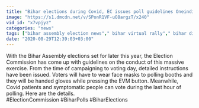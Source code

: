 ```yaml
---
title: "Bihar elections during Covid, EC issues poll guidelines Oneindia News"
image: "https://s1.dmcdn.net/v/SPonR1VF-uO8argzT/x240"
vid_id: "x7vpjyz"
categories: "news"
tags: ["bihar assembly election news"," bihar virtual rally"," bihar digital campaign"]
date: "2020-08-29T12:39:03+03:00"
---
```

With the Bihar Assembly elections set for later this year, the Election Commission has come up with guidelines on the conduct of this massive exercise. From the time of campaigning to voting day, detailed instructions have been issued. Voters will have to wear face masks to polling booths and they will be handed gloves while pressing the EVM button. Meanwhile, Covid patients and symptomatic people can vote during the last hour of polling. Here are the details.  <br>#ElectionCommission #BiharPolls #BiharElections
